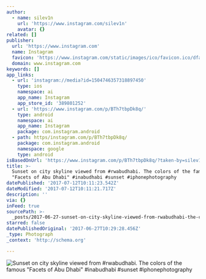 ```yaml
---
author:
  - name: silev1n
    url: 'https://www.instagram.com/silev1n'
    avatar: {}
related: []
publisher:
  url: 'https://www.instagram.com'
  name: Instagram
  favicon: 'https://www.instagram.com/static/images/ico/favicon.ico/dfa85bb1fd63.ico'
  domain: www.instagram.com
keywords: []
app_links:
  - url: 'instagram://media?id=1504746357318897450'
    type: ios
    namespace: ai
    app_name: Instagram
    app_store_id: '389801252'
  - url: 'https://www.instagram.com/p/BTh7tbpDk8q/'
    type: android
    namespace: ai
    app_name: Instagram
    package: com.instagram.android
  - path: https/instagram.com/p/BTh7tbpDk8q/
    package: com.instagram.android
    namespace: google
    type: android
isBasedOnUrl: 'https://www.instagram.com/p/BTh7tbpDk8q/?taken-by=silev1n'
title: >-
  Sunset on city skyline viewed from #rwabudhabi. The colors of the famous
  "Facets of Abu Dhabi" #inabudhabi #sunset #iphonephotography
datePublished: '2017-07-12T10:11:23.542Z'
dateModified: '2017-07-12T10:11:21.717Z'
description: ''
via: {}
inFeed: true
sourcePath: >-
  _posts/2017-06-27-sunset-on-city-skyline-viewed-from-rwabudhabi-the-colors-o.md
starred: false
datePublishedOriginal: '2017-06-27T10:29:28.456Z'
_type: Photograph
_context: 'http://schema.org'

---
```

![Sunset on city skyline viewed from #rwabudhabi. The colors of the famous "Facets of Abu Dhabi" #inabudhabi #sunset #iphonephotography](https://scontent.cdninstagram.com/t51.2885-15/s640x640/sh0.08/e35/18251718_248446868956567_7863939614073946112_n.jpg)